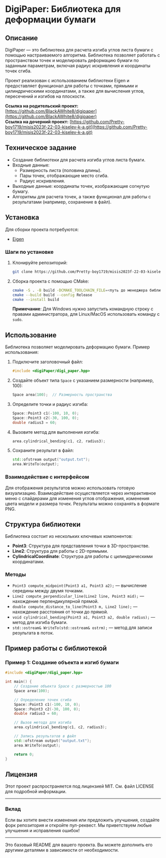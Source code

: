 # DigiPaper: Библиотека для деформации бумаги

## Описание

DigiPaper — это библиотека для расчета изгиба углов листа бумаги с помощью настраиваемого алгоритма. Библиотека позволяет работать с пространством точек и моделировать деформацию бумаги по заданным параметрам, включая радиус искривления и координаты точек сгиба.

Проект реализован с использованием библиотеки Eigen и предоставляет функционал для работы с точками, прямыми и цилиндрическими координатами, а также для вычисления углов, пересечений и изгибов на плоскости.

**Ссылка на родительский проект:** [https://github.com/BlackAWhite8/digipaper](https://github.com/BlackAWhite8/digipaper)  
**Ссылка на дочерний проект:** [https://github.com/Pretty-boy1719/misis2023f-22-03-kiselev-k-a.git](https://github.com/Pretty-boy1719/misis2023f-22-03-kiselev-k-a.git)

## Техническое задание

- Создание библиотеки для расчета изгиба углов листа бумаги.
- Входные данные:
  - Размерность листа (половина длины).
  - Пары точек, отображающие место сгиба.
  - Радиус искривления.
- Выходные данные: координаты точек, изображающие согнутую бумагу.
- Алгоритмы для расчета точек, а также функционал для работы с результатами (например, сохранение в файл).

## Установка

Для сборки проекта потребуются:

- [Eigen](https://eigen.tuxfamily.org/dox/)

### Шаги по установке

1. Клонируйте репозиторий:

    ```bash
    git clone https://github.com/Pretty-boy1719/misis2023f-22-03-kiselev-k-a.git
    ```

2. Сборка проекта с помощью CMake:

    ```bash
    cmake -S . -B build -DCMAKE_TOOLCHAIN_FILE=<путь до менеджера библиотек, например до vcpkg.cmake>
    cmake --build build --config Release
    cmake --install build
    ```

   **Примечание**: Для Windows нужно запустить командную строку с правами администратора, для Linux/MacOS использовать команду с `sudo`.

## Использование

Библиотека позволяет моделировать деформацию бумаги. Пример использования:

1. Подключите заголовочный файл:

    ```cpp
    #include <digiPaper/digi_paper.hpp>
    ```

2. Создайте объект типа `Space` с указанием размерности (например, 100):

    ```cpp
    Space area(100);  // Размерность пространства
    ```

3. Определите точки и радиус изгиба:

    ```cpp
    Space::Point3 c1(-100, 10, 0);
    Space::Point3 c2(-30, 100, 0);
    double radius3 = 60;
    ```

4. Вызовите метод для выполнения изгиба:

    ```cpp
    area.cylindrical_bending(c1, c2, radius3);
    ```

5. Сохраните результат в файл:

    ```cpp
    std::ofstream output("output.txt");
    area.WriteTo(output);
    ```

### Взаимодействие с интерфейсом

Для отображения результатов можно использовать готовую визуализацию. Взаимодействие осуществляется через интерактивное меню с слайдерами для изменения углов отображения, изменения цвета модели и размера точек. Результаты можно сохранять в формате PNG.

## Структура библиотеки

Библиотека состоит из нескольких ключевых компонентов:

- **Point3**: Структура для представления точки в 3D-пространстве.
- **Line2**: Структура для работы с 2D-прямыми.
- **CylindricalCoordinate**: Структура для работы с цилиндрическими координатами.

### Методы

- `Point3 compute_midpoint(Point3 a1, Point3 a2);` — вычисление середины между двумя точками.
- `Line2 compute_perpendicular_line(Line2 line, Point3 mid);` — нахождение перпендикулярной прямой.
- `double compute_distance_to_line(Point3 m, Line2 line);` — нахождение расстояния от точки до прямой.
- `void cylindrical_bending(Point3 a1, Point3 a2, double radius);` — метод для изгиба бумаги.
- `std::ostream& WriteTo(std::ostream& ostrm);` — метод для записи результата в поток.

## Пример работы с библиотекой

### Пример 1: Создание объекта и изгиб бумаги

```cpp
#include <digiPaper/digi_paper.hpp>

int main() {
    // Создание объекта Space с размерностью 100
    Space area(100);

    // Определение точек сгиба
    Space::Point3 c1(-100, 10, 0);
    Space::Point3 c2(-30, 100, 0);
    double radius3 = 60;

    // Вызов метода для изгиба
    area.cylindrical_bending(c1, c2, radius3);

    // Запись результатов в файл
    std::ofstream output("output.txt");
    area.WriteTo(output);

    return 0;
}
```

## Лицензия

Этот проект распространяется под лицензией MIT. См. файл LICENSE для подробной информации.

---

### Вклад

Если вы хотите внести изменения или предложить улучшения, создайте форк репозитория и откройте пул-реквест. Мы приветствуем любые улучшения и исправления ошибок!

---

Это базовый README для вашего проекта. Вы можете дополнить его другими деталями в зависимости от необходимости.
